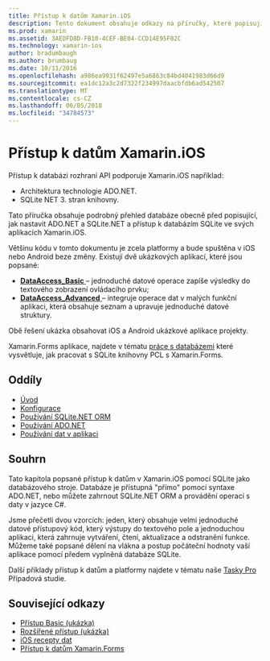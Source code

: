 ```yaml
---
title: Přístup k datům Xamarin.iOS
description: Tento dokument obsahuje odkazy na příručky, které popisují, jak pracovat s místní databází aplikace pro Xamarin.iOS. Odkazovaný obsah popisuje SQLite.NET, ADO.NET a další.
ms.prod: xamarin
ms.assetid: 3AEDFD8D-FB10-4CEF-BE04-CCD14E95F02C
ms.technology: xamarin-ios
author: bradumbaugh
ms.author: brumbaug
ms.date: 10/11/2016
ms.openlocfilehash: a986ea9931f62497e5a6863c84bd4041983d66d9
ms.sourcegitcommit: ea1dc12a3c2d7322f234997daacbfdb6ad542507
ms.translationtype: MT
ms.contentlocale: cs-CZ
ms.lasthandoff: 06/05/2018
ms.locfileid: "34784573"
---
```

# <a name="xamarinios-data-access"></a>Přístup k datům Xamarin.iOS

Přístup k databázi rozhraní API podporuje Xamarin.iOS například:

-  Architektura technologie ADO.NET.
-  SQLite NET 3. stran knihovny.

Tato příručka obsahuje podrobný přehled databáze obecně před popisující, jak nastavit ADO.NET a SQLite.NET a přístup k databázím SQLite ve svých aplikacích Xamarin.iOS. 

Většinu kódu v tomto dokumentu je zcela platformy a bude spuštěna v iOS nebo Android beze změny. Existují dvě ukázkových aplikací, které jsou popsané:

-  [**DataAccess_Basic** ](https://github.com/xamarin/mobile-samples/tree/master/DataAccess/Basic) – jednoduché datové operace zapíše výsledky do textového zobrazení ovládacího prvku;
-  [**DataAccess_Advanced** ](https://github.com/xamarin/mobile-samples/tree/master/DataAccess/Advanced) – integruje operace dat v malých funkční aplikaci, která obsahuje seznam a upravuje jednoduché datové struktury.

Obě řešení ukázka obsahovat iOS a Android ukázkové aplikace projekty.

Xamarin.Forms aplikace, najdete v tématu [práce s databázemi](~/xamarin-forms/app-fundamentals/databases.md) které vysvětluje, jak pracovat s SQLite knihovny PCL s Xamarin.Forms.

## <a name="sections"></a>Oddíly

-  [Úvod](introduction.md)
-  [Konfigurace](configuration.md)
-  [Používání SQLite.NET ORM](using-sqlite-orm.md)
-  [Používání ADO.NET](using-adonet.md)
-  [Používání dat v aplikaci](using-data-in-an-app.md)

## <a name="summary"></a>Souhrn

Tato kapitola popsané přístup k datům v Xamarin.iOS pomocí SQLite jako databázového stroje. Databáze je přístupná "přímo" pomocí syntaxe ADO.NET, nebo můžete zahrnout SQLite.NET ORM a provádění operací s daty v jazyce C#.

Jsme přečetli dvou vzorcích: jeden, který obsahuje velmi jednoduché datové přístupový kód, který výstupy do textového pole a jednoduchou aplikaci, která zahrnuje vytváření, čtení, aktualizace a odstranění funkce. Můžeme také popsané dělení na vlákna a postup počáteční hodnoty vaší aplikace pomocí předem vyplněná databáze SQLite.

Další příklady přístup k datům a platformy najdete v tématu naše [Tasky Pro](~/cross-platform/app-fundamentals/building-cross-platform-applications/case-study-tasky.md) Případová studie.

## <a name="related-links"></a>Související odkazy

- [Přístup Basic (ukázka)](https://github.com/xamarin/mobile-samples/tree/master/DataAccess/Basic)
- [Rozšířené přístup (ukázka)](https://github.com/xamarin/mobile-samples/tree/master/DataAccess/Advanced)
- [iOS recepty dat](https://developer.xamarin.com/recipes/ios/data/sqlite/)
- [Přístup k datům Xamarin.Forms](~/xamarin-forms/app-fundamentals/databases.md)
